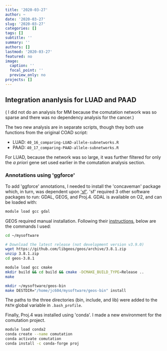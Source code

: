 ```yaml
---
title: '2020-03-27'
author: ~
date: '2020-03-27'
slug: '2020-03-27'
categories: []
tags: []
subtitle: ''
summary: ''
authors: []
lastmod: '2020-03-27'
featured: no
image:
  caption: ''
  focal_point: ''
  preview_only: no
projects: []
---
```


## Integration ananlysis for LUAD and PAAD

( I did not do an analysis for MM because the comutation network was so sparse and there was no dependency analysis for the cancer.)

The two new analysis are in separate scripts, though they both use functions from the original COAD script:

* LUAD: `40_16_comparing-LUAD-allele-subnetworks.R`
* PAAD: `40_17_comparing-PAAD-allele-subnetworks.R`

For LUAD, because the network was so large, it was further filtered for only the *a priori* gene set used earlier in the comutation analysis section.

### Annotations using 'ggforce'

To add 'ggforce' annotations, I needed to install the 'concaveman' package which, in turn, was dependent upon ['sf'](https://github.com/r-spatial/sf).
'sf' required 3 other software packages to run: GDAL, GEOS, and Proj.4.
GDAL is available on O2, and can be loaded with:

```bash
module load gcc gdal
```

GEOS required manual installation.
Following their [instructions](https://github.com/libgeos/geos/blob/master/INSTALL), below are the commands I used:

```bash
cd ~/mysoftware

# Download the latest release (not development version v3.9.0)
wget https://github.com/libgeos/geos/archive/3.8.1.zip
unzip 3.8.1.zip
cd geos-3.8.1

module load gcc cmake
mkdir build && cd build && cmake -DCMAKE_BUILD_TYPE=Release ..
make

mkdir ~/mysoftware/geos-bin
make DESTDIR="/home/jc604/mysoftware/geos-bin" install
```

The paths to the three directories (bin, include, and lib) were added to the `PATH` global variable in `.bash_profile`.

Finally, Proj.4 was installed using 'conda'.
I made a new environment for the comutation project.

```bash
module load conda2
conda create --name comutation
conda activate comutation
conda install -c conda-forge proj 
```